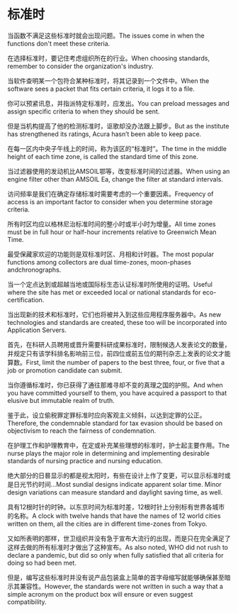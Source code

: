 # 标准时

<p><span class="chinese">当函数不满足这些标准时就会出现问题。</span><span class="english">The issues come in when the functions don't meet these criteria.</span></p>

<p><span class="chinese">在选择标准时，要记住考虑组织所在的行业。</span><span class="english">When choosing standards, remember to consider the organization's industry.</span></p>

<p><span class="chinese">当软件查明某一个包符合某种标准时，将其记录到一个文件中。</span><span class="english">When the software sees a packet that fits certain criteria, it logs it to a file.</span></p>

<p><span class="chinese">你可以预紧讯息，并指派特定标准时，应发出。</span><span class="english">You can preload messages and assign specific criteria to when they should be sent.</span></p>

<p><span class="chinese">但是当机构提高了他的检测标准时，讴歌却没办法跟上脚步。</span><span class="english">But as the institute has strengthened its ratings, Acura hasn’t been able to keep pace.</span></p>

<p><span class="chinese">在每一区内中央子午线上的时间，称为该区的“标准时”。</span><span class="english">The time in the middle height of each time zone, is called the standard time of this zone.</span></p>

<p><span class="chinese">当过滤器使用的发动机比AMSOIL鄂等，改变标准时间的过滤器。</span><span class="english">When using an engine filter other than AMSOIL Ea, change the filter at standard intervals.</span></p>

<p><span class="chinese">访问频率是我们在确定存储标准时需要考虑的一个重要因素。</span><span class="english">Frequency of access is an important factor to consider when you determine storage criteria.</span></p>

<p><span class="chinese">所有时区均应以格林尼治标准时间的整小时或半小时为增量。</span><span class="english">All time zones must be in full hour or half-hour increments relative to Greenwich Mean Time.</span></p>

<p><span class="chinese">最受保藏家欢迎的功能则是双标准时区、月相和计时器。</span><span class="english">The most popular functions among collectors are dual time-zones, moon-phases andchronographs.</span></p>

<p><span class="chinese">当一个定点达到或超越当地或国际标生态认证标准时所使用的证明。</span><span class="english">Useful where the site has met or exceeded local or national standards for eco- certification.</span></p>

<p><span class="chinese">当出现新的技术和标准时，它们也将被并入到这些应用程序服务器中。</span><span class="english">As new technologies and standards are created, these too will be incorporated into Application Servers.</span></p>

<p><span class="chinese">首先，在科研人员聘用或晋升需要科研成果标准时，限制候选人发表论文的数量，并规定只有该学科排名影响前三位，前四位或前五位的期刊杂志上发表的论文才能算数。</span><span class="english">First, limit the number of papers to the best three, four, or five that a job or promotion candidate can submit.</span></p>

<p><span class="chinese">当你遵循标准时，你已获得了通往那难寻却不变的真理之国的护照。</span><span class="english">And when you have committed yourself to them, you have acquired a passport to that elusive but immutable realm of truth.</span></p>

<p><span class="chinese">鉴于此，设立偷税罪定罪标准时应向客观主义倾斜，以达到定罪的公正。</span><span class="english">Therefore, the condemnable standard for tax evasion should be based on objectivism to reach the fairness of condemnation.</span></p>

<p><span class="chinese">在护理工作和护理教育中，在定或补充某些理想的标准时，护士起主要作用。</span><span class="english">The nurse plays the major role in determining and implementing desirable standards of nursing practice and nursing education.</span></p>

<p><span class="chinese">绝大部分的日晷显示的都是视太阳时，有些在设计上作了变更，可以显示标准时或是日光节约时间…</span><span class="english">Most sundial designs indicate apparent solar time. Minor design variations can measure standard and daylight saving time, as well.</span></p>

<p><span class="chinese">具有12根时针的时钟。以东京时间为标准时差，12根时针上分别标有世界各城市的名称。</span><span class="english">A clock with twelve hands that have the names of 12 world cities written on them, all the cities are in different time-zones from Tokyo.</span></p>

<p><span class="chinese">又如所表明的那样，世卫组织并没有急于宣布大流行的出现，而是只在完全满足了这样去做的所有标准时才做出了这种宣布。</span><span class="english">As also noted, WHO did not rush to declare a pandemic, but did so only when fully satisfied that all criteria for doing so had been met.</span></p>

<p><span class="chinese">但是，编写这些标准时并没有说产品包装盒上简单的首字母缩写就能够确保甚至暗示其兼容性。</span><span class="english">However, the standards were not written in such a way that a simple acronym on the product box will ensure or even suggest compatibility.</span></p>

